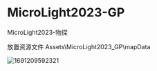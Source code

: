 # MicroLight2023-GP
MicroLight2023-物探

放置资源文件
Assets\MicroLight2023_GP\mapData

![1691209592321](https://github.com/XinYueStudio/MicroLight2023-GP/assets/15990821/418eb6c8-63bf-4598-be1f-221fa665298f)
